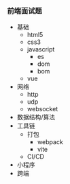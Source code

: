 ### 前端面试题
- 基础
  - html5
  - css3
  - javascript
    - es
    - dom
    - bom
  - vue
- 网络
  - http
  - udp
  - websocket
- 数据结构/算法
- 工具链
  - 打包
    - webpack
    - vite
  - CI/CD
- 小程序
- 跨端

